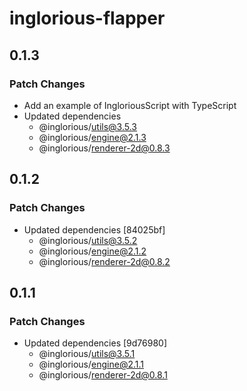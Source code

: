 # inglorious-flapper

## 0.1.3

### Patch Changes

- Add an example of IngloriousScript with TypeScript
- Updated dependencies
  - @inglorious/utils@3.5.3
  - @inglorious/engine@2.1.3
  - @inglorious/renderer-2d@0.8.3

## 0.1.2

### Patch Changes

- Updated dependencies [84025bf]
  - @inglorious/utils@3.5.2
  - @inglorious/engine@2.1.2
  - @inglorious/renderer-2d@0.8.2

## 0.1.1

### Patch Changes

- Updated dependencies [9d76980]
  - @inglorious/utils@3.5.1
  - @inglorious/engine@2.1.1
  - @inglorious/renderer-2d@0.8.1
